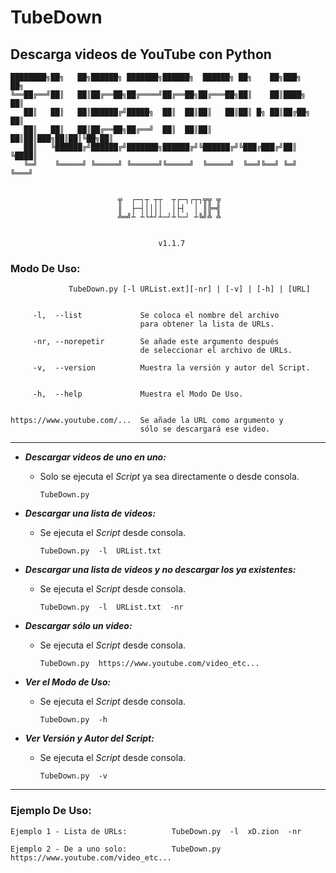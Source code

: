 # TubeDown
## Descarga videos de YouTube con Python


    ████████╗██╗   ██╗██████╗ ███████╗██████╗  ██████╗ ██╗    ██╗███╗   ██╗
    ╚══██╔══╝██║   ██║██╔══██╗██╔════╝██╔══██╗██╔═══██╗██║    ██║████╗  ██║
       ██║   ██║   ██║██████╔╝█████╗  ██║  ██║██║   ██║██║ █╗ ██║██╔██╗ ██║
       ██║   ██║   ██║██╔══██╗██╔══╝  ██║  ██║██║   ██║██║███╗██║██║╚██╗██║
       ██║   ╚██████╔╝██████╔╝███████╗██████╔╝╚██████╔╝╚███╔███╔╝██║ ╚████║
       ╚═╝    ╚═════╝ ╚═════╝ ╚══════╝╚═════╝  ╚═════╝  ╚══╝╚══╝ ╚═╝  ╚═══╝


                            ╦  ┌─┐┬ ┬┬  ┬┌─┐┌┬┐╦╦ ╦
                            ║  ├─┤││││  │├┤  │ ║╠═╣
                            ╩═╝┴ ┴└┴┘┴─┘┴└─┘ ┴╚╝╩ ╩


                                     v1.1.7

### Modo De Uso:

                 TubeDown.py [-l URList.ext][-nr] | [-v] | [-h] | [URL]


         -l,  --list             Se coloca el nombre del archivo
                                 para obtener la lista de URLs.

         -nr, --norepetir        Se añade este argumento después
                                 de seleccionar el archivo de URLs.

         -v,  --version          Muestra la versión y autor del Script.


         -h,  --help             Muestra el Modo De Uso.


    https://www.youtube.com/...  Se añade la URL como argumento y
                                 sólo se descargará ese video.

- - -


 * ___Descargar videos de uno en uno:___
 
    - Solo se ejecuta el _Script_ ya sea directamente o desde consola.
        
        ```batch
        TubeDown.py
        ```
 * ___Descargar una lista de videos:___
 
    - Se ejecuta el _Script_ desde consola.
        
        ```batch
        TubeDown.py  -l  URList.txt
        ```
        
 * ___Descargar una lista de videos y no descargar los ya existentes:___
 
    - Se ejecuta el _Script_ desde consola.
        
        ```batch
        TubeDown.py  -l  URList.txt  -nr
        ```
        
 * ___Descargar sólo un video:___
 
    - Se ejecuta el _Script_ desde consola.
        
        ```batch
        TubeDown.py  https://www.youtube.com/video_etc...
        ```

        
 * ___Ver el Modo de Uso:___
 
    - Se ejecuta el _Script_ desde consola.
        
        ```batch
        TubeDown.py  -h
        ```

        
 * ___Ver Versión y Autor del Script:___
 
    - Se ejecuta el _Script_ desde consola.
        
        ```batch
        TubeDown.py  -v
        ```

- - -

### Ejemplo De Uso:

```batch
Ejemplo 1 - Lista de URLs:          TubeDown.py  -l  xD.zion  -nr
                      
Ejemplo 2 - De a uno solo:          TubeDown.py  https://www.youtube.com/video_etc...
```
